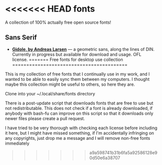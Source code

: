 <<<<<<< HEAD
fonts
=====

A collection of 100% actually free open source fonts!

## Sans Serif

- **[Gidole, by Andreas Larsen](https://github.com/gidole/sans)** — a geometric sans, along the lines of DIN. Currently in progress but available for download and usage. OFL license.
=======
Free fonts for desktop use collection
=========================================

This is my collection of free fonts that I continually use in my work, and I wanted to be able to easily sync them between my computers. I thought maybe this collection might be useful to others, so here they are.

Clone into your ~/.local/share/fonts directory

There is a post-update script that downloads fonts that are free to use but not redistributable. This does not check if a font is already downloaded, if anybody with bash-fu can improve on this script so that it downloads only newer files please create a pull request.

I have tried to be very thorough with checking each license before including it here, but I might have missed something, if I'm accidentally infringing on any copyrights, just drop me a message and I will remove non-free fonts immediately

>>>>>>> a9a598741b31b6fa5a92586128e90d50e6a38707
